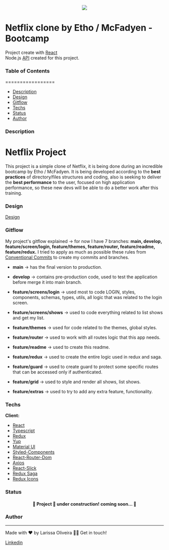 <p align="center">
  <img src="https://user-images.githubusercontent.com/82476805/171954276-4b4a2bc8-07b6-45a5-8919-29d6b8da7f38.png" />
</p>

# Netflix clone by Etho / McFadyen - Bootcamp

Project create with [React](https://reactjs.org/)<br>
Node.js [API](https://github.com/larissakoliveira/netflix-nodejs-api) created for this project.

### Table of Contents
=================
   * [Description](#Description)
   * [Design](#Design)
   * [Gitflow](#Gitflow)
   * [Techs](#Techs)
   * [Status](#Status)
   * [Author](#Author)
 
### Description
# Netflix Project
 
This project is a simple clone of Netflix, it is being done during an incredible bootcamp by Etho / McFadyen. 
It is being developed according to the **best practices** of directory/files structures and coding, also is seeking to deliver the **best performance** to the user, focused on high application performance, so these new devs will be able to do a better work after this training.

### Design
[Design](https://xd.adobe.com/view/9a195402-0530-4f98-80ee-8b27b0e10759-cf4a/)

### Gitflow

My project's gitflow explained -> for now I have 7 branches: **main, develop, feature/screen/login, feature/themes, feature/router, feature/readme, feature/redux.**
I tried to apply as much as possible these rules from [Conventional Commits](https://www.conventionalcommits.org/en/v1.0.0/) to create my commits and branches.
 
* **main** -> has the final version to production.

* **develop** -> contains pre-production code, used to test the application before merge it into main branch.

* **feature/screens/login** -> used most to code LOGIN, styles, components, schemas, types, utils, all logic that was related to the login screen.

* **feature/screens/shows** -> used to code everything related to list shows and get my list.

* **feature/themes** -> used for code related to the themes, global styles.

* **feature/router** -> used to work with all routes logic that this app needs.

* **feature/readme** -> used to create this readme.

* **feature/redux** -> used to create the entire logic used in redux and saga.

* **feature/guard** -> used to create guard to protect some specific routes that can be accessed only if authenticated.

* **feature/grid** -> used to style and render all shows, list shows.

* **feature/extras** -> used to try to add any extra feature, functionality.

### Techs

**Client:** 
   * [React](https://reactjs.org/docs/getting-started.html)
   * [Typescript](https://www.typescriptlang.org/docs/)
   * [Redux](https://redux.js.org/tutorials/essentials/part-1-overview-concepts)
   * [Yup](https://github.com/jquense/yup)
   * [Material UI](https://mui.com/pt/material-ui/getting-started/installation/)
   * [Styled-Components](https://styled-components.com/docs)
   * [React-Router-Dom](https://v5.reactrouter.com/web/guides/quick-start)
   * [Axios](https://axios-http.com/docs/intro)
   * [React-Slick](https://react-slick.neostack.com/docs/get-started/)
   * [Redux Saga](https://redux-saga.js.org/)
   * [Redux Icons](https://react-icons.github.io/react-icons)
 
 ### Status
 
 <h4 align="center"> 
	🚧  Project 🚀 under construction! coming soon...  🚧
</h4>

### Author
---
Made with ❤️ by Larissa Oliveira 👋🏽 Get in touch!

<a target="_blank" href="https://www.linkedin.com/in/larissakoliveira/"> Linkedin 
	
</a>
